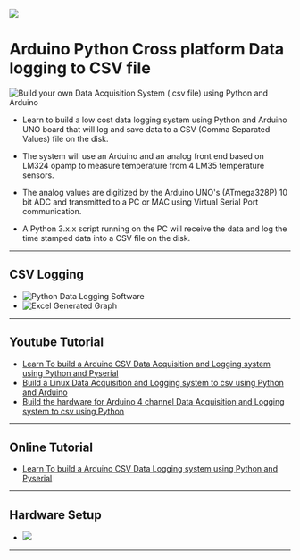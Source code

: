 ![](https://www.xanthium.in/sites/default/files/inline-images/csv-data-logger-linux-arduino.png)
# Arduino Python Cross platform Data logging to CSV file 

![Build your own Data Acquisition System (.csv file) using Python and Arduino](https://www.xanthium.in/sites/default/files/inline-images/arduino-python-pc-data-logger-system.jpg)

 - Learn to build a low cost data logging system using Python and Arduino UNO board that will log and save data to  a CSV (Comma Separated Values) file on the disk.

 - The system will use an Arduino and an analog front end based on LM324 opamp to measure temperature from 4 LM35 temperature sensors.
 - The analog values are digitized by the Arduino UNO's (ATmega328P) 10 bit ADC and transmitted to a PC or MAC using Virtual Serial Port communication.
 - A Python 3.x.x script running on the PC will receive the data and log the time stamped data into a CSV file on the disk.  

------------------------------------------------------------------------------------------------------------------------------------------------------------------
## CSV Logging

 - ![Python Data Logging Software](https://www.xanthium.in/sites/default/files/inline-images/python-data-logging-software-win32_0.jpg)
 - ![Excel Generated Graph](https://www.xanthium.in/sites/default/files/site-images/arduino-data-log-csv-sqlite-python/temperature-data-logger-python-output.jpg)

------------------------------------------------------------------------------------------------------------------------------------------------------------------

## Youtube Tutorial

- [Learn To build a Arduino CSV Data Acquisition and Logging system using Python and Pyserial](https://www.youtube.com/watch?v=hpHv4Iux6_s)  
- [Build a Linux Data Acquisition and Logging system to csv using Python and Arduino](https://www.youtube.com/watch?v=OWVQXgEMSEE) 
- [Build the hardware for Arduino 4 channel Data Acquisition and Logging system to csv using Python](https://www.youtube.com/watch?v=OrigmVd3aYI)  


------------------------------------------------------------------------------------------------------------------------------------------------------------------

## Online Tutorial 

 - [Learn To build a Arduino CSV Data Logging system using Python and Pyserial](https://www.xanthium.in/python-data-acquisition-system-daq-arduino-log-to-csv-file)  

-----------------------------------------------------------------------------------------------------------------------------------------------------------------

## Hardware Setup


 - ![](https://www.xanthium.in/sites/default/files/site-images/arduino-data-log-csv-sqlite-python/arduino-python-pc-temperature-data-logger.jpg)


-----------------------------------------------------------------------------------------------------------------------------------------------------------------

 
